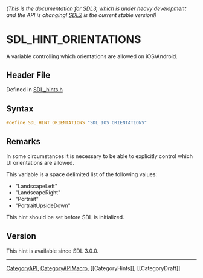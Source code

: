 ###### (This is the documentation for SDL3, which is under heavy development and the API is changing! [SDL2](https://wiki.libsdl.org/SDL2/) is the current stable version!)
# SDL_HINT_ORIENTATIONS

A variable controlling which orientations are allowed on iOS/Android.

## Header File

Defined in [SDL_hints.h](https://github.com/libsdl-org/SDL/blob/main/include/SDL3/SDL_hints.h)

## Syntax

```c
#define SDL_HINT_ORIENTATIONS "SDL_IOS_ORIENTATIONS"
```

## Remarks

In some circumstances it is necessary to be able to explicitly control
which UI orientations are allowed.

This variable is a space delimited list of the following values:

- "LandscapeLeft"
- "LandscapeRight"
- "Portrait"
- "PortraitUpsideDown"

This hint should be set before SDL is initialized.

## Version

This hint is available since SDL 3.0.0.

----
[CategoryAPI](CategoryAPI), [CategoryAPIMacro](CategoryAPIMacro), [[CategoryHints]], [[CategoryDraft]]



